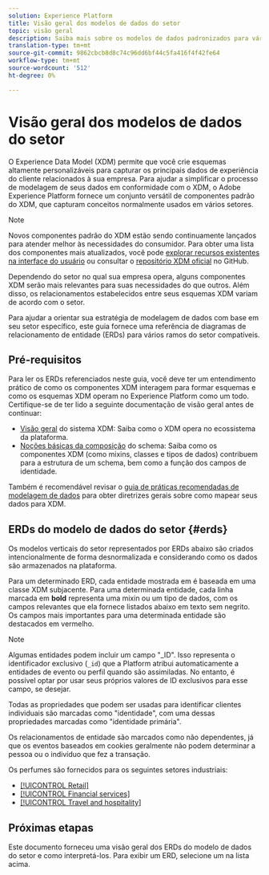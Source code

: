 ```yaml
---
solution: Experience Platform
title: Visão geral dos modelos de dados do setor
topic: visão geral
description: Saiba mais sobre os modelos de dados padronizados para vários ramos do setor que podem ser construídos com os componentes padrão do Experience Data Model (XDM).
translation-type: tm+mt
source-git-commit: 9862cbcb8d8c74c96dd6bf44c5fa416f4f42fe64
workflow-type: tm+mt
source-wordcount: '512'
ht-degree: 0%

---
```



# Visão geral dos modelos de dados do setor

O Experience Data Model (XDM) permite que você crie esquemas altamente personalizáveis para capturar os principais dados de experiência do cliente relacionados à sua empresa. Para ajudar a simplificar o processo de modelagem de seus dados em conformidade com o XDM, o Adobe Experience Platform fornece um conjunto versátil de componentes padrão do XDM, que capturam conceitos normalmente usados em vários setores.

>[!NOTE]
>
>Novos componentes padrão do XDM estão sendo continuamente lançados para atender melhor às necessidades do consumidor. Para obter uma lista dos componentes mais atualizados, você pode [explorar recursos existentes na interface do usuário](../../ui/explore.md) ou consultar o [repositório XDM oficial](https://github.com/adobe/xdm/tree/master/components) no GitHub.

Dependendo do setor no qual sua empresa opera, alguns componentes XDM serão mais relevantes para suas necessidades do que outros. Além disso, os relacionamentos estabelecidos entre seus esquemas XDM variam de acordo com o setor.

Para ajudar a orientar sua estratégia de modelagem de dados com base em seu setor específico, este guia fornece uma referência de diagramas de relacionamento de entidade (ERDs) para vários ramos do setor compatíveis.

## Pré-requisitos

Para ler os ERDs referenciados neste guia, você deve ter um entendimento prático de como os componentes XDM interagem para formar esquemas e como os esquemas XDM operam no Experience Platform como um todo. Certifique-se de ter lido a seguinte documentação de visão geral antes de continuar:

* [Visão geral](../../home.md) do sistema XDM: Saiba como o XDM opera no ecossistema da plataforma.
* [Noções básicas da composição](../../schema/composition.md) do schema: Saiba como os componentes XDM (como mixins, classes e tipos de dados) contribuem para a estrutura de um schema, bem como a função dos campos de identidade.

Também é recomendável revisar o [guia de práticas recomendadas de modelagem de dados](../../schema/best-practices.md) para obter diretrizes gerais sobre como mapear seus dados para XDM.

## ERDs do modelo de dados do setor {#erds}

Os modelos verticais do setor representados por ERDs abaixo são criados intencionalmente de forma desnormalizada e considerando como os dados são armazenados na plataforma.

Para um determinado ERD, cada entidade mostrada em é baseada em uma classe XDM subjacente. Para uma determinada entidade, cada linha marcada em **bold** representa uma mixin ou um tipo de dados, com os campos relevantes que ela fornece listados abaixo em texto sem negrito. Os campos mais importantes para uma determinada entidade são destacados em vermelho.

>[!NOTE]
>
>Algumas entidades podem incluir um campo &quot;_ID&quot;. Isso representa o identificador exclusivo (`_id`) que a Platform atribui automaticamente a entidades de evento ou perfil quando são assimiladas. No entanto, é possível optar por usar seus próprios valores de ID exclusivos para esse campo, se desejar.

Todas as propriedades que podem ser usadas para identificar clientes individuais são marcadas como &quot;identidade&quot;, com uma dessas propriedades marcadas como &quot;identidade primária&quot;.

Os relacionamentos de entidade são marcados como não dependentes, já que os eventos baseados em cookies geralmente não podem determinar a pessoa ou o indivíduo que fez a transação.

Os perfumes são fornecidos para os seguintes setores industriais:

* [[!UICONTROL Retail]](./retail.md)
* [[!UICONTROL Financial services]](./financial.md)
* [[!UICONTROL Travel and hospitality]](./travel-hospitality.md)

## Próximas etapas

Este documento forneceu uma visão geral dos ERDs do modelo de dados do setor e como interpretá-los. Para exibir um ERD, selecione um na lista acima.